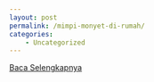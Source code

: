 ```yaml
---
layout: post
permalink: /mimpi-monyet-di-rumah/
categories:
    - Uncategorized
---
```


[Baca Selengkapnya](/10)